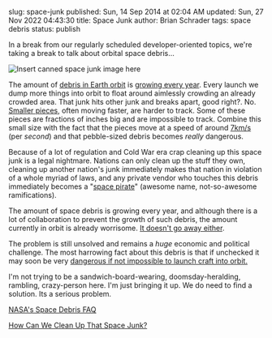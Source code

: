 slug: space-junk
published: Sun, 14 Sep 2014 at 02:04 AM
updated: Sun, 27 Nov 2022 04:43:30 
title: Space Junk
author: Brian Schrader
tags: space debris
status: publish

In a break from our regularly scheduled developer-oriented topics, we're taking a break to talk about orbital space debris...

![Insert canned space junk image here](http://brianschrader.com/images/blog/space_junk.jpeg)

The amount of [debris in Earth orbit][space debris] is [growing every year][formation]. Every launch we dump more things into orbit to float around aimlessly crowding an already crowded area. That junk hits other junk and breaks apart, good right?. No. [Smaller pieces][size], often moving faster, are harder to track. Some of these pieces are fractions of inches big and are impossible to track. Combine this small size with the fact that the pieces move at a speed of around [7km/s][speed] (per *second*) and that pebble-sized debris becomes *really* dangerous.

[speed]:http://orbitaldebris.jsc.nasa.gov/faqs.html#7
[size]:http://orbitaldebris.jsc.nasa.gov/faqs.html#3
[formation]:http://orbitaldebris.jsc.nasa.gov/faqs.html#5
[space debris]:http://en.wikipedia.org/wiki/Space_debris

Because of a lot of regulation and Cold War era crap cleaning up this space junk is a legal nightmare. Nations can only clean up the stuff they own, cleaning up another nation's junk immediately makes that nation in violation of a whole myriad of laws, and any private vendor who touches this debris immediately becomes a "[space pirate][sp]" (awesome name, not-so-awesome ramifications).

[sp]:http://en.wikipedia.org/wiki/Space_pirate

The amount of space debris is growing every year, and although there is a lot of collaboration to prevent the growth of such debris, the amount currently in orbit is already worrisome. [It doesn't go away either][longevity].

[longevity]:http://orbitaldebris.jsc.nasa.gov/faqs.html#12

The problem is still unsolved and remains a *huge* economic and political challenge. The most harrowing fact about this debris is that if unchecked it may soon be very [dangerous if not impossible to launch craft into orbit.][problems]

I'm not trying to be a sandwich-board-wearing, doomsday-heralding, rambling, crazy-person here. I'm just bringing it up. We do need to find a solution. Its a serious problem.

[problems]:http://www.newscientist.com/article/dn18050-space-debris-threat-to-future-launches.html#.U_AtxEuzsgo 

[NASA's Space Debris FAQ](http://orbitaldebris.jsc.nasa.gov/faqs.html)

[How Can We Clean Up That Space Junk?](http://www.universetoday.com/113884/how-can-we-clean-up-that-space-junk/)
